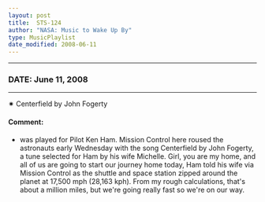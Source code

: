 ```yaml
---
layout: post
title:  STS-124
author: "NASA: Music to Wake Up By"
type: MusicPlaylist
date_modified: 2008-06-11
---
```


----
### DATE: June 11, 2008
----
✷ Centerfield by John Fogerty

#### Comment:
* was played for Pilot Ken Ham. Mission Control here roused the astronauts early Wednesday with the song Centerfield by John Fogerty, a tune selected for Ham by his wife Michelle. Girl, you are my home, and all of us are going to start our journey home today, Ham told his wife via Mission Control as the shuttle and space station zipped around the planet at 17,500 mph (28,163 kph). From my rough calculations, that's about a million miles, but we're going really fast so we're on our way.
